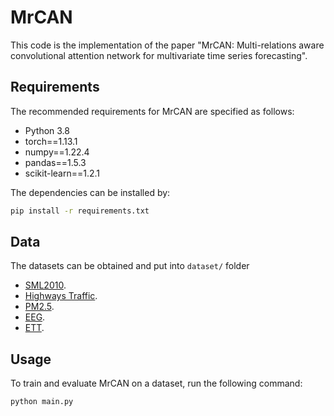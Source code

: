 # MrCAN

This code is the implementation of the paper "MrCAN: Multi-relations aware convolutional attention network for multivariate time series forecasting".

## Requirements

The recommended requirements for MrCAN are specified as follows:
* Python 3.8
* torch==1.13.1
* numpy==1.22.4
* pandas==1.5.3
* scikit-learn==1.2.1

The dependencies can be installed by:
```bash
pip install -r requirements.txt
```

## Data

The datasets can be obtained and put into `dataset/` folder

* [SML2010](https://archive.ics.uci.edu/ml/datasets/sml2010).
* [Highways Traffic](http://data.gov.uk/dataset/highways-england-network-journey-time-and-traffic-flow-data).
* [PM2.5](https://archive.ics.uci.edu/ml/datasets/Beijing+PM2.5+Data).
* [EEG](https://archive.ics.uci.edu/ml/datasets/EEG+Steady-State+Visual+Evoked+Potential+Signals).
* [ETT](https://github.com/zhouhaoyi/ETDataset).

## Usage

To train and evaluate MrCAN on a dataset, run the following command:

```train & evaluate
python main.py
```
